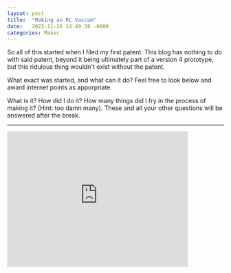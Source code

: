 ```yaml
---
layout: post
title:  "Making an RC Vaccum"
date:   2022-11-26 14:49:38 -0600
categories: Maker
---
```


So all of this started when I filed my first patent. This blog has nothing to _do_ with said patent, beyond it being ultimately part of a version 4 prototype, but this ridulous thing wouldn't exist without the patent. 

What exact was started, and what can it do? Feel free to look below and award internet points as apporpriate. 


What is it? How did I do it? How many things did I fry in the process of making it? (Hint: too damn many). These and all your other questions will be answered after the break.

----

<iframe width="420" height="315" src="http://www.youtube.com/embed/5nx7JJ1EKl8" frameborder="0" allowfullscreen></iframe>




